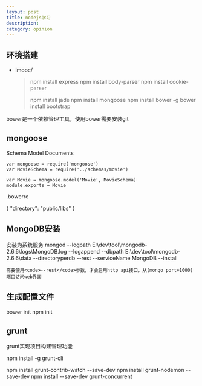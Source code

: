 ```yaml
---
layout: post
title: nodejs学习
description: 
category: opinion
---
```


## 环境搭建

- Imooc/
  > npm install express
  > npm install body-parser
  > npm install cookie-parser
  >
  > npm install jade
  > npm install mongoose
  > npm install bower -g
  > bower install bootstrap

bower是一个依赖管理工具，使用bower需要安装git

## mongoose

Schema
Model
Documents

	var mongoose = require('mongoose')
	var MovieSchema = require('../schemas/movie')

	var Movie = mongoose.model('Movie', MovieSchema)
	module.exports = Movie


.bowerrc

{
	"directory": "public/libs"
}


## MongoDB安装
安装为系统服务
	mongod --logpath E:\dev\tool\mongodb-2.6.6\logs\MongoDB.log --logappend --dbpath E:\dev\tool\mongodb-2.6.6\data --directoryperdb --rest --serviceName MongoDB --install

	需要使用<code>--rest</code>参数，才会启用http api接口，从(mongo port+1000)端口访问web界面


## 生成配置文件
bower init
npm init

## grunt

grunt实现项目构建管理功能

npm install -g grunt-cli 

npm install grunt-contrib-watch --save-dev
npm install grunt-nodemon --save-dev
npm install --save-dev grunt-concurrent